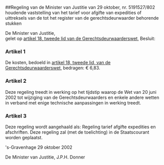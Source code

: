 <meta http-equiv='Content-Type' content='text/html; charset=utf-8' />

##Regeling van de Minister van Justitie van 29 oktober, nr. 5191527/802 houdende vaststelling van het tarief voor afgifte van expedities of uittreksels van de tot het register van de gerechtsdeurwaarder behorende stukken

De Minister van Justitie,  
gelet op [artikel 18, tweede lid van de Gerechtsdeurwaarderswet](../../../../../../../../wet/gerechtsdeurwaarderswet/BWBR0012197/README.md),
Besluit:    

### Artikel  1  

De kosten, bedoeld in [artikel 18, tweede lid, van de Gerechtsdeurwaarderswet](../../../../../../../../wet/gerechtsdeurwaarderswet/BWBR0012197/README.md), bedragen: € 6,83.  

### Artikel  2  

Deze regeling treedt in werking op het tijdstip waarop de Wet van 20 juni 2002 tot wijziging van de Gerechtsdeurwaarders en enkele andere wetten in verband met enige technische aanpassingen in werking treedt.  

### Artikel  3  

Deze regeling wordt aangehaald als: Regeling tarief afgifte expedities en afschriften. 
Deze regeling zal (met de toelichting) in de Staatscourant worden geplaatst.   

's-Gravenhage 
29 oktober 2002    

De 
Minister van Justitie, 
J.P.H. Donner      
